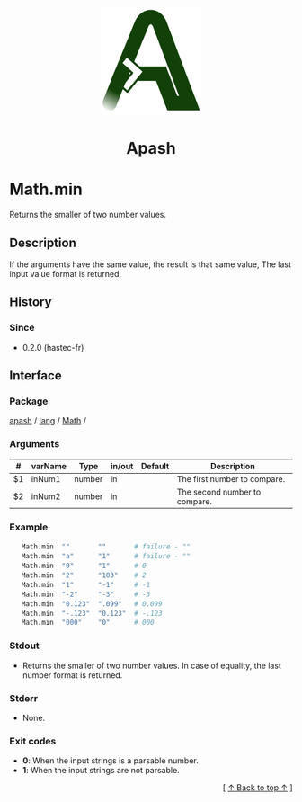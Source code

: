 
<div align='center' id='apash-top'>
  <a href='https://github.com/hastec-fr/apash'>
    <img alt='apash-logo' src='../../../../../../assets/apash-logo.svg'/>
  </a>

  # Apash
</div>


# Math.min
Returns the smaller of two number values.
## Description
   If the arguments have the same value, the result is that same value,
   The last input value format is returned.

## History
### Since
  * 0.2.0 (hastec-fr)

## Interface
### Package
<!-- apash.packageBegin -->
[apash](../../../apash.md) / [lang](../../lang.md) / [Math](../Math.md) / 
<!-- apash.packageEnd -->

### Arguments
 | #      | varName        | Type          | in/out   | Default    | Description                           |
 |--------|----------------|---------------|----------|------------|---------------------------------------|
 | $1     | inNum1         | number        | in       |            | The first number to compare.          |
 | $2     | inNum2         | number        | in       |            | The second number to compare.         |

### Example
 ```bash
    Math.min  ""       ""       # failure - ""
    Math.min  "a"      "1"      # failure - ""
    Math.min  "0"      "1"      # 0
    Math.min  "2"      "103"    # 2
    Math.min  "1"      "-1"     # -1
    Math.min  "-2"     "-3"     # -3
    Math.min  "0.123"  ".099"   # 0.099
    Math.min  "-.123"  "0.123"  # -.123
    Math.min  "000"    "0"      # 000
 ```

### Stdout
  * Returns the smaller of two number values.
         In case of equality, the last number format is returned.
### Stderr
  * None.

### Exit codes
  * **0**: When the input strings is a parsable number.
  * **1**: When the input strings are not parsable.

  <div align='right'>[ <a href='#apash-top'>↑ Back to top ↑</a> ]</div>

